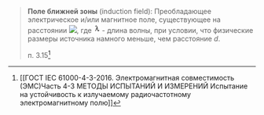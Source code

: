 >**Поле ближней зоны** (induction field): Преобладающее электрическое и/или магнитное поле, существующее на расстоянии ![](https://api.docs.cntd.ru/img/12/00/14/07/63/564fe670-45eb-453b-bb41-9721bae77a2a/P00540000.gif), где ![](data:image;base64,R0lGODdhDQATAIABAAAAAP///ywAAAAADQATAAACHIyPqcvtAYCT8NVHZ15yqz5dnOEhGWiakcW2bgEAOw==) - длина волны, при условии, что физические размеры источника намного меньше, чем расстояние _d_.
>
>п. 3.15[^1]

[^1]:[[ГОСТ IEC 61000-4-3-2016. Электромагнитная совместимость (ЭМС)Часть 4-3 МЕТОДЫ ИСПЫТАНИЙ И ИЗМЕРЕНИЙ Испытание на устойчивость к излучаемому радиочастотному электромагнитному полю]]